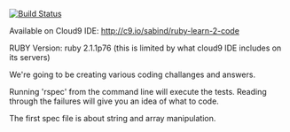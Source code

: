 [![Build Status](https://travis-ci.org/sabind/learn-2-code-ruby.svg?branch=master)](https://travis-ci.org/sabind/learn-2-code-ruby)

Available on Cloud9 IDE: http://c9.io/sabind/ruby-learn-2-code

RUBY Version: ruby 2.1.1p76 (this is limited by what cloud9 IDE includes on its servers)

We're going to be creating various coding challanges and answers.

Running 'rspec' from the command line will execute the tests. Reading through the
failures will give you an idea of what to code. 

The first spec file is about string and array manipulation.